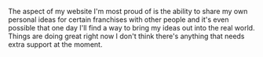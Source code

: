 The aspect of my website I'm most proud of is the ability to share my own personal ideas for certain franchises with other people and it's even possible that one day I'll find a way to bring my ideas out into the real world.
Things are doing great right now I don't think there's anything that needs extra support at the moment.